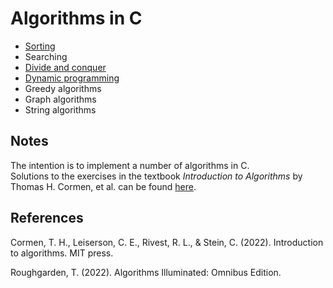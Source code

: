 # Algorithms in C

* [Sorting](https://github.com/pl3onasm/Algorithms-and-data-structures/tree/main/algorithms/sorting)
* Searching
* [Divide and conquer](https://github.com/pl3onasm/Algorithms/tree/main/algorithms/divide-and-conquer)
* [Dynamic programming](https://github.com/pl3onasm/Algorithms/tree/main/algorithms/dynamic-programming)
* Greedy algorithms
* Graph algorithms
* String algorithms

## Notes

The intention is to implement a number of algorithms in C.  
Solutions to the exercises in the textbook *Introduction to Algorithms* by Thomas H. Cormen, et al. can be found [here](https://walkccc.me/CLRS/).

## References

Cormen, T. H., Leiserson, C. E., Rivest, R. L., & Stein, C. (2022). Introduction to algorithms. MIT press.

Roughgarden, T. (2022). Algorithms Illuminated: Omnibus Edition.
